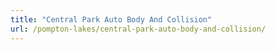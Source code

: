 ```yaml
---
title: "Central Park Auto Body And Collision"
url: /pompton-lakes/central-park-auto-body-and-collision/
---
```

